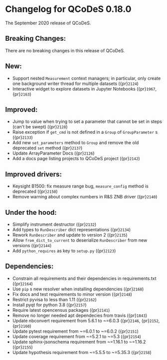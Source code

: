 # Changelog for QCoDeS 0.18.0

The September 2020 release of QCoDeS.

## Breaking Changes:

There are no breaking changes in this release of QCoDeS.

## New:

- Support nested `Measurement` context managers; in particular, only create
  one background writer thread for multiple datasets ({pr}`2124`)
- Interactive widget to explore datasets in Jupyter Notebooks ({pr}`1967`, {pr}`2163`)

## Improved:

- Jump to value when trying to set a parameter that cannot be set in steps
  (can't be swept) ({pr}`2128`)
- Raise exception if `get_cmd` is not defined in a `Group` of
  `GroupParameter` s ({pr}`2133`)
- Add new `set_parameters` method to `Group` and remove the old deprecated
  `set` method ({pr}`2137`)
- Update ArrayParameter Docs ({pr}`2126`)
- Add a docs page listing projects to QCoDeS project ({pr}`2142`)

## Improved drivers:

- Keysight B1500: fix measure range bug, `measure_config` method is deprecated ({pr}`2150`)
- Remove warning about complex numbers in R&S ZNB driver ({pr}`2140`)

## Under the hood:

- Simplify instrument destructor ({pr}`2132`)
- Add types to `RunDescriber` dict representations ({pr}`2134`)
- Rework `RunDescriber` and update to version 2 ({pr}`2135`)
- Allow `from_dict_to_current` to deserialize `RunDescriber` from new
  versions ({pr}`2144`)
- Add `python_requires` as key to `setup.py` ({pr}`2123`)

## Dependencies:

- Constrain all requirements and their dependencies in requirements.txt ({pr}`2164`)
- Use `pip` s new resolver when installing dependencies ({pr}`2168`)
- Fix docs and test requirements to minor version ({pr}`2148`)
- Restrict pyvisa to less than 1.11 ({pr}`2162`)
- Install pyqt for python 3.8 ({pr}`2157`)
- Require latest opencensus packages ({pr}`2141`)
- Remove no longer needed apt dependecies from travis ({pr}`1843`)
- Update nbconvert requirement from 5.6.1 to ~=6.0.3 ({pr}`2146`, {pr}`2152`, {pr}`2160`)
- Update pytest requirement from ~=6.0.1 to ~=6.0.2 ({pr}`2151`)
- Update coverage requirement from ~=5.2.1 to ~=5.3 ({pr}`2154`)
- Update sphinx-jsonschema requirement from ~=1.16.1 to ~=1.16.2 ({pr}`2155`)
- Update hypothesis requirement from ~=5.5.5 to ~=5.35.3 ({pr}`2158`)

